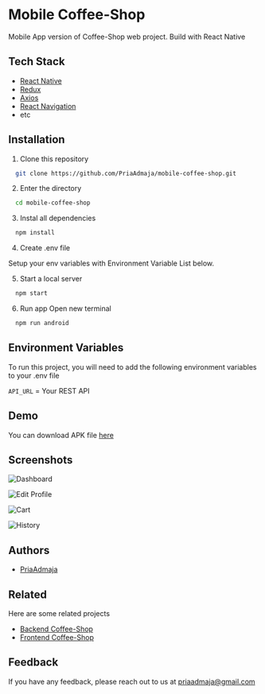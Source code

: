 
# Mobile Coffee-Shop

Mobile App version of Coffee-Shop web project. Build with React Native




## Tech Stack

- [React Native](https://reactnative.dev/)
- [Redux](https://redux.js.org/)
- [Axios](https://axios-http.com/)
- [React Navigation](https://reactnavigation.org/)
- etc


## Installation

1. Clone this repository

```bash
  git clone https://github.com/PriaAdmaja/mobile-coffee-shop.git
```
2. Enter the directory
```bash
  cd mobile-coffee-shop
```
3. Instal all dependencies
```bash
  npm install
```
4. Create .env file

  Setup your env variables with Environment Variable List below.

5. Start a local server
```bash
  npm start
```
6. Run app
Open new terminal
```bash
  npm run android
```
## Environment Variables

To run this project, you will need to add the following environment variables to your .env file

`API_URL` = Your REST API



## Demo

You can download APK file [here](https://drive.google.com/drive/folders/16PiUqnpOnWaWCKVdJAiEfCuCr4VXMRVi?usp=sharing)


## Screenshots

![Dashboard](https://user-images.githubusercontent.com/109842306/243226896-e7df500b-3bd8-43f2-9006-48f157526d17.jpeg)

![Edit Profile](https://user-images.githubusercontent.com/109842306/243226897-0408aa78-a786-4246-8254-8da504d85df1.jpeg)

![Cart](https://user-images.githubusercontent.com/109842306/243226902-8f345da1-e8d0-4da5-beed-4d1e8c61226f.jpeg)

![History](https://user-images.githubusercontent.com/109842306/243226899-8f421730-9003-44c2-b414-a9a12a206c36.jpeg)
## Authors

- [PriaAdmaja](https://github.com/PriaAdmaja)


## Related

Here are some related projects

- [Backend Coffee-Shop](https://github.com/PriaAdmaja/backend-coffee_shop)
- [Frontend Coffee-Shop](https://github.com/PriaAdmaja/client-coffee-shop-react.git)



## Feedback

If you have any feedback, please reach out to us at priaadmaja@gmail.com

